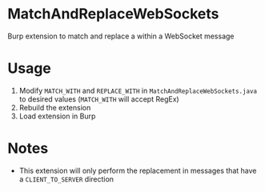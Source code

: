 # MatchAndReplaceWebSockets
Burp extension to match and replace a within a WebSocket message

# Usage
1. Modify `MATCH_WITH` and `REPLACE_WITH` in `MatchAndReplaceWebSockets.java` to desired values (`MATCH_WITH` will accept RegEx)
2. Rebuild the extension
3. Load extension in Burp

# Notes
- This extension will only perform the replacement in messages that have a `CLIENT_TO_SERVER` direction
